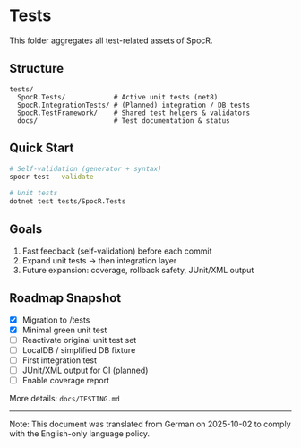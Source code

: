 # Tests

This folder aggregates all test-related assets of SpocR.

## Structure

```
tests/
  SpocR.Tests/            # Active unit tests (net8)
  SpocR.IntegrationTests/ # (Planned) integration / DB tests
  SpocR.TestFramework/    # Shared test helpers & validators
  docs/                   # Test documentation & status
```

## Quick Start

```bash
# Self-validation (generator + syntax)
spocr test --validate

# Unit tests
dotnet test tests/SpocR.Tests
```

## Goals

1. Fast feedback (self-validation) before each commit
2. Expand unit tests → then integration layer
3. Future expansion: coverage, rollback safety, JUnit/XML output

## Roadmap Snapshot

- [x] Migration to /tests
- [x] Minimal green unit test
- [ ] Reactivate original unit test set
- [ ] LocalDB / simplified DB fixture
- [ ] First integration test
- [ ] JUnit/XML output for CI (planned)
- [ ] Enable coverage report

More details: `docs/TESTING.md`

---

Note: This document was translated from German on 2025-10-02 to comply with the English-only language policy.
